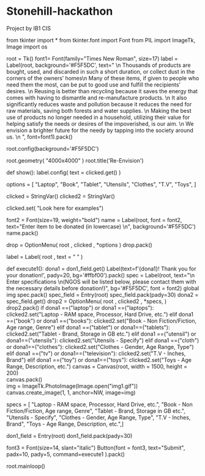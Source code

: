 # Stonehill-hackathon
Project by IB1 CIS


from tkinter import *
from tkinter.font import Font
from PIL import ImageTk, Image
import os


  

root = Tk()
font1= Font(family="Times New Roman", size=17)
label = Label(root, background='#F5F5DC', text=" \n Thousands of products are bought, used, and discarded in such a short duration, or collect dust in the corners of the owners’ homes\n Many of these items, if given to people who need them the most, can be put to good use and fulfill the recipients’ desires. \n Reusing is better than recycling because it saves the energy that comes with having to dismantle and re-manufacture products. \n It also significantly reduces waste and pollution because it reduces the need for raw materials, saving both forests and water supplies. \n Making the best use of products no longer needed in a household, utilizing their value for helping satisfy the needs or desires of the impoverished, is our aim. \n We envision a brighter future for the needy by tapping into the society around us. \n ", font=font1).pack()

root.config(background='#F5F5DC')

    

root.geometry( "4000x4000" )
root.title('Re-Envision')

def show():
    label.config( text = clicked.get() )
  

options = [
    "Laptop",
    "Book",
    "Tablet",
    "Utensils",
    "Clothes",
    "T.V",
    "Toys",
]
  

clicked = StringVar()
clicked2 = StringVar()

clicked.set( "Look here for examples")


font2 = Font(size=19, weight="bold")
name = Label(root, font = font2, text="Enter item to be donated (in lowercase) \n", background='#F5F5DC')
name.pack()




drop = OptionMenu( root , clicked , *options )
drop.pack()


label = Label( root , text = " " )


def execute1():
    dona1 = don1_field.get()
    Label(text=f'{dona1}! Thank you for your donation!', pady=20, bg='#ffbf00').pack()
    spec = Label(root, text="\n Enter specifications \n(NGOS will be listed below, please contact them with the necessary details before donation!)", bg='#F5F5DC', font = font2)
    global img
    spec.pack()
    spec_field = Entry(root)
    spec_field.pack(pady=30)
    dona2 = spec_field.get()
    drop2 = OptionMenu( root , clicked2 , *specs, )
    drop2.pack()
    if dona1 ==("laptop") or dona1 ==("laptops"):
        clicked2.set("Laptop - RAM space, Processor, Hard Drive, etc.")
    elif dona1 ==("book") or dona1 ==("books"):
        clicked2.set("Book -  Non Fiction/Fiction, Age range, Genre")
    elif dona1 ==("tablet") or dona1==("tablets"):
        clicked2.set("Tablet - Brand, Storage in GB etc.")
    elif dona1 ==("utensil") or dona1==("utensils"):
        clicked2.set("Utensils -  Specify")
    elif dona1 ==("cloth") or dona1==("clothes"):
        clicked2.set("Clothes -  Gender, Age Range, Type")
    elif dona1 ==("tv") or dona1==("television"):
        clicked2.set("T.V - Inches, Brand")
    elif dona1 ==("toy") or dona1==("toys"):
        clicked2.set("Toys -  Age Range, Description, etc.")
    canvas = Canvas(root, width = 1500, height = 200)      
    canvas.pack()           
    img = ImageTk.PhotoImage(Image.open("img1.gif"))  
    canvas.create_image(1, 1, anchor=NW, image=img)
    
    
        
    

specs = [
"Laptop - RAM space, Processor, Hard Drive, etc.",
"Book -  Non Fiction/Fiction, Age range, Genre",
"Tablet - Brand, Storage in GB etc.",
"Utensils -  Specify",
"Clothes -  Gender, Age Range, Type",
"T.V - Inches, Brand",
"Toys -  Age Range, Description, etc.",]

don1_field = Entry(root)
don1_field.pack(pady=30)

font3 = Font(size=14, slant="italic")
Button(font = font3,
    text="Submit",
    padx=10, 
    pady=5,
    command=execute1
    ).pack()


root.mainloop()




